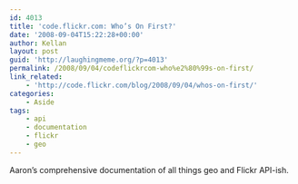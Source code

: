 ```yaml
---
id: 4013
title: 'code.flickr.com: Who’s On First?'
date: '2008-09-04T15:22:28+00:00'
author: Kellan
layout: post
guid: 'http://laughingmeme.org/?p=4013'
permalink: /2008/09/04/codeflickrcom-who%e2%80%99s-on-first/
link_related:
    - 'http://code.flickr.com/blog/2008/09/04/whos-on-first/'
categories:
    - Aside
tags:
    - api
    - documentation
    - flickr
    - geo
---
```


Aaron’s comprehensive documentation of all things geo and Flickr API-ish.